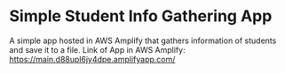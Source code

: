 # Simple Student Info Gathering App
A simple app hosted in AWS Amplify that gathers information of students and save it to a file.
Link of App in AWS Amplify: https://main.d88upl6jy4dpe.amplifyapp.com/
